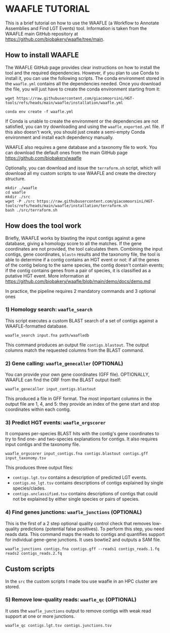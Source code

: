 # WAAFLE TUTORIAL
This is a brief tutorial on how to use the WAAFLE (a Workflow to Annotate Assemblies and Find LGT Events) tool. Information is taken from the WAAFLE main GitHub repository at https://github.com/biobakery/waafle/tree/main. 

## How to install WAAFLE
The WAAFLE GitHub page provides clear instructions on how to install the tool and the required dependencies. However, if you plan to use Conda to install it, you can use the following scripts. 
The conda environment stored in the `waafle.yml` contains all the dependencies needed. Once you download the file, you will just have to create the conda environment starting from it:
```
wget https://raw.githubusercontent.com/giacomoorsini/HGT-tools/refs/heads/main/waafle/installation/waafle.yml

conda env create -f waafle.yml
```
If Conda is unable to create the environment or the dependencies are not satisfied, you can try downloading and using the `waafle_exported.yml` file. If this also doesn't work, you should just create a semi-empty Conda environment and install each dependency manually.

WAAFLE also requires a gene database and a taxonomy file to work. You can download the default ones from the main GitHub page https://github.com/biobakery/waafle

Optionally, you can download and issue the `terraform.sh` script, which will download all my custom scripts to use WAAFLE and create the directory structure.
```
mkdir ./waafle
cd waafle
mkdir ./src
wget -P ./src https://raw.githubusercontent.com/giacomoorsini/HGT-tools/refs/heads/main/waafle/installation/terraform.sh
bash ./src/terraform.sh
```

## How does the tool work
Briefly, WAAFLE works by blasting the input contigs against a gene database, giving a homology score to all the matches. If the gene coordinates are not provided, the tool calculates them. Combining the input contigs, gene coordinates, `blastn` results and the taxonomy file, the tool is able to determine if a contig contains an HGT event or not: if all the genes of the contig belong to the same species, the contig doesn't contain events; if the contig contains genes from a pair of species, it is classified as a putative HGT event. More information at https://github.com/biobakery/waafle/blob/main/demo/docs/demo.md

In practice, the pipeline requires 2 mandatory commands and 3 optional ones

### 1) Homology search: `waafle_search`
This script executes a custom BLAST search of a set of contigs against a WAAFLE-formatted database.

```
waafle_search input.fna path/waafledb
```

This command produces an output file `contigs.blastout`. The output columns match the requested columns from the BLAST command. 

### 2) Gene calling: `waafle_genecaller` (OPTIONAL)
You can provide your own gene coordinates (GFF file). OPTIONALLY, WAAFLE can find the ORF from the BLAST output itself:

```
waafle_genecaller input_contigs.blastout
```
This produced a file in GFF format. The most important columns in the output file are 1, 4, and 5: they provide an index of the gene start and stop coordinates within each contig.

### 3) Predict HGT events: `waafle_orgscorer`
It compares per-species BLAST hits with the contig's gene coordinates to try to find one- and two-species explanations for contigs. It also requires input contigs and the taxonomy file. 

```
waafle_orgscorer input_contigs.fna contigs.blastout contigs.gff input_taxonomy.tsv
```
This produces three output files:

- `contigs.lgt.tsv` contains a description of predicted LGT events.
- `contigs.no_lgt.tsv` contains descriptions of contigs explained by single species/clades.
- `contigs.unclassified.tsv` contains descriptions of contigs that could not be explained by either single species or pairs of species.

### 4) Find genes junctions: `waafle_junctions` (OPTIONAL)
This is the first of a 2 step optional quality control check that removes low-quality predictions (potential false positives). To perform this step, you need reads data. This command maps the reads to contigs and quantifies support for individual gene-gene junctions. It uses bowtie2 and outputs a SAM file.
```
waafle_junctions contigs.fna contigs.gff --reads1 contigs_reads.1.fq reads2 contigs_reads.2.fq
```

## Custom scripts
In the `src` the custom scripts I made tou use waafle in an HPC cluster are stored.

### 5) Remove low-quality reads: `waafle_qc` (OPTIONAL)
It uses the `waafle_junctions` output to remove contigs with weak read support at one or more junctions.
```
waafle_qc contigs.lgt.tsv contigs.junctions.tsv
```
